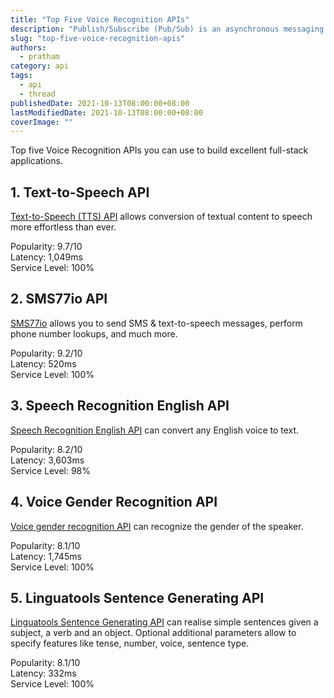 ```yaml
---
title: "Top Five Voice Recognition APIs"
description: "Publish/Subscribe (Pub/Sub) is an asynchronous messaging style used in serverless and microservices architectures."
slug: "top-five-voice-recognition-apis"
authors:
  - pratham
category: api
tags:
  - api
  - thread
publishedDate: 2021-10-13T08:00:00+08:00
lastModifiedDate: 2021-10-13T08:00:00+08:00
coverImage: ""
---
```


<Lead>
  Top five Voice Recognition APIs you can use to build excellent full-stack applications.
</Lead>

## 1. Text-to-Speech API

[Text-to-Speech (TTS) API](https://rapidapi.com/voicerss/api/text-to-speech-1/?utm_source=guides.rapidapi.com&utm_medium=DevRel&utm_campaign=DevRel) allows conversion of textual content to speech more effortless than ever.

Popularity: 9.7/10  
Latency: 1,049ms    
Service Level: 100%   

## 2. SMS77io API

[SMS77io](https://rapidapi.com/sms77io-sms77io-default/api/sms77io/?utm_source=guides.rapidapi.com&utm_medium=DevRel&utm_campaign=DevRel) allows you to send SMS & text-to-speech messages, perform phone number lookups, and much more.

Popularity: 9.2/10  
Latency: 520ms  
Service Level: 100% 

## 3. Speech Recognition English API

[Speech Recognition English API](https://rapidapi.com/hivoicy-vxmKOG2vl/api/speech-recognition-english1/details/?utm_source=guides.rapidapi.com&utm_medium=DevRel&utm_campaign=DevRel) can convert any English voice to text. 

Popularity: 8.2/10  
Latency: 3,603ms  
Service Level: 98%

## 4. Voice Gender Recognition API

[Voice gender recognition API](https://rapidapi.com/PresentID/api/voice-gender-recognition/?utm_source=guides.rapidapi.com&utm_medium=DevRel&utm_campaign=DevRel) can recognize the gender of the speaker.

Popularity: 8.1/10   
Latency: 1,745ms  
Service Level: 100%

## 5. Linguatools Sentence Generating API

[Linguatools Sentence Generating API](https://rapidapi.com/petapro/api/linguatools-sentence-generating/?utm_source=guides.rapidapi.com&utm_medium=DevRel&utm_campaign=DevRel) can realise simple sentences given a subject, a verb and an object. Optional additional parameters allow to specify features like tense, number, voice, sentence type.

Popularity: 8.1/10   
Latency: 332ms   
Service Level: 100%  
